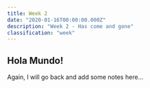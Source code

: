 ```yaml
---
title: Week 2
date: "2020-01-16T00:00:00.000Z"
description: "Week 2 - Has come and gone"
classification: "week"
---
```


## Hola Mundo!

Again, I will go back and add some notes here...